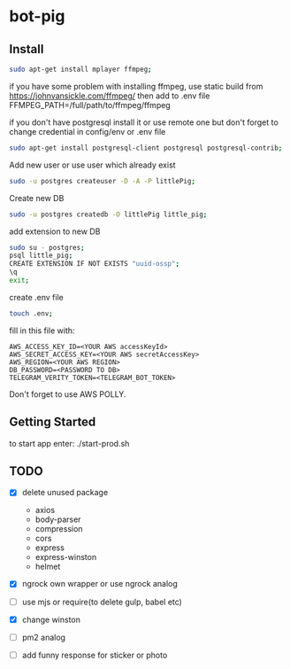 # bot-pig

## Install

```sh
sudo apt-get install mplayer ffmpeg;
```
if you have some problem with installing ffmpeg, use static build from https://johnvansickle.com/ffmpeg/
then add to .env file FFMPEG_PATH=/full/path/to/ffmpeg/ffmpeg

if you don't have postgresql install it or use remote one but don't forget to change credential in config/env or .env file
```sh
sudo apt-get install postgresql-client postgresql postgresql-contrib;
```
Add new user or use user which already exist
```sh
sudo -u postgres createuser -D -A -P littlePig;
```
Create new DB
```sh
sudo -u postgres createdb -O littlePig little_pig;
```
add extension to new DB
```sh
sudo su - postgres;
psql little_pig;
CREATE EXTENSION IF NOT EXISTS "uuid-ossp";
\q
exit;
```

create .env file
```sh
touch .env;
```

fill in this file with:
```
AWS_ACCESS_KEY_ID=<YOUR AWS accessKeyId>
AWS_SECRET_ACCESS_KEY=<YOUR AWS secretAccessKey>
AWS_REGION=<YOUR AWS REGION>
DB_PASSWORD=<PASSWORD TO DB>
TELEGRAM_VERITY_TOKEN=<TELEGRAM_BOT_TOKEN>
```

Don't forget to use AWS POLLY.

## Getting Started

to start app enter:
./start-prod.sh

## TODO

- [x] delete unused package
     - axios
     - body-parser
     - compression
     - cors
     - express
     - express-winston
     - helmet
- [x] ngrock own wrapper or use ngrock analog
- [ ] use mjs or require(to delete gulp, babel etc)
- [x] change winston
- [ ] pm2 analog
- [ ] add funny response for sticker or photo

